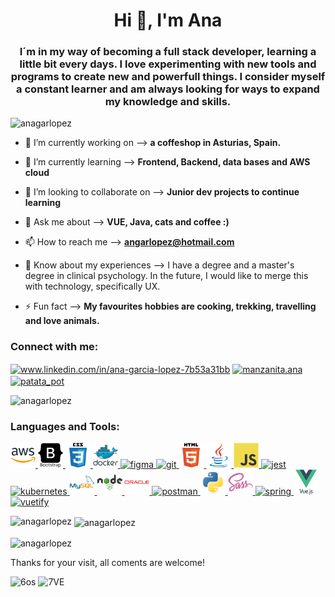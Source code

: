 <h1 align="center">Hi 👋, I'm Ana</h1>
<h3 align="center">I´m in my way of becoming a full stack developer, learning a little bit every days. I love experimenting with new tools and programs to create new and powerfull things. I consider myself a constant learner and am always looking for ways to expand my knowledge and skills.</h3>

  <p align="left"> <img src="https://komarev.com/ghpvc/?username=anagarlopez&label=Profile%20views&color=0e75b6&style=flat" alt="anagarlopez" /> </p>

- 🔭 I’m currently working on -->  **a coffeshop in Asturias, Spain.**

- 🌱 I’m currently learning -->  **Frontend, Backend, data bases and AWS cloud**

- 👯 I’m looking to collaborate on --> **Junior dev projects to continue learning**

- 💬 Ask me about --> **VUE, Java, cats and coffee :)**

- 📫 How to reach me --> **angarlopez@hotmail.com**

- :book: Know about my experiences --> I have a degree and a master's degree in clinical psychology. In the future, I would like to merge this with technology, specifically UX.

- ⚡ Fun fact --> **My favourites hobbies are cooking, trekking, travelling and love animals.**

<h3 align="left">Connect with me:</h3>
<p align="left">
<a href="https://linkedin.com/in/www.linkedin.com/in/ana-garcia-lopez-7b53a31bb" target="blank"><img align="center" src="https://raw.githubusercontent.com/rahuldkjain/github-profile-readme-generator/master/src/images/icons/Social/linked-in-alt.svg" alt="www.linkedin.com/in/ana-garcia-lopez-7b53a31bb" height="30" width="40" /></a>
<a href="https://instagram.com/manzanita.ana" target="blank"><img align="center" src="https://raw.githubusercontent.com/rahuldkjain/github-profile-readme-generator/master/src/images/icons/Social/instagram.svg" alt="manzanita.ana" height="30" width="40" /></a>
<a href="https://discord.gg/patata_pot" target="blank"><img align="center" src="https://raw.githubusercontent.com/rahuldkjain/github-profile-readme-generator/master/src/images/icons/Social/discord.svg" alt="patata_pot" height="30" width="40" /></a>
</p>

<p align="left"> <img src="https://komarev.com/ghpvc/?username=anagarlopez&label=Profile%20views&color=0e75b6&style=flat" alt="anagarlopez" /> </p>

<h3 align="left">Languages and Tools:</h3>
<p align="left"> <a href="https://aws.amazon.com" target="_blank" rel="noreferrer"> <img src="https://raw.githubusercontent.com/devicons/devicon/master/icons/amazonwebservices/amazonwebservices-original-wordmark.svg" alt="aws" width="40" height="40"/> </a> <a href="https://getbootstrap.com" target="_blank" rel="noreferrer"> <img src="https://raw.githubusercontent.com/devicons/devicon/master/icons/bootstrap/bootstrap-plain-wordmark.svg" alt="bootstrap" width="40" height="40"/> </a> <a href="https://www.w3schools.com/css/" target="_blank" rel="noreferrer"> <img src="https://raw.githubusercontent.com/devicons/devicon/master/icons/css3/css3-original-wordmark.svg" alt="css3" width="40" height="40"/> </a> <a href="https://www.docker.com/" target="_blank" rel="noreferrer"> <img src="https://raw.githubusercontent.com/devicons/devicon/master/icons/docker/docker-original-wordmark.svg" alt="docker" width="40" height="40"/> </a> <a href="https://www.figma.com/" target="_blank" rel="noreferrer"> <img src="https://www.vectorlogo.zone/logos/figma/figma-icon.svg" alt="figma" width="40" height="40"/> </a> <a href="https://git-scm.com/" target="_blank" rel="noreferrer"> <img src="https://www.vectorlogo.zone/logos/git-scm/git-scm-icon.svg" alt="git" width="40" height="40"/> </a> <a href="https://www.w3.org/html/" target="_blank" rel="noreferrer"> <img src="https://raw.githubusercontent.com/devicons/devicon/master/icons/html5/html5-original-wordmark.svg" alt="html5" width="40" height="40"/> </a> <a href="https://www.java.com" target="_blank" rel="noreferrer"> <img src="https://raw.githubusercontent.com/devicons/devicon/master/icons/java/java-original.svg" alt="java" width="40" height="40"/> </a> <a href="https://developer.mozilla.org/en-US/docs/Web/JavaScript" target="_blank" rel="noreferrer"> <img src="https://raw.githubusercontent.com/devicons/devicon/master/icons/javascript/javascript-original.svg" alt="javascript" width="40" height="40"/> </a> <a href="https://jestjs.io" target="_blank" rel="noreferrer"> <img src="https://www.vectorlogo.zone/logos/jestjsio/jestjsio-icon.svg" alt="jest" width="40" height="40"/> </a> <a href="https://kubernetes.io" target="_blank" rel="noreferrer"> <img src="https://www.vectorlogo.zone/logos/kubernetes/kubernetes-icon.svg" alt="kubernetes" width="40" height="40"/> </a> <a href="https://www.mysql.com/" target="_blank" rel="noreferrer"> <img src="https://raw.githubusercontent.com/devicons/devicon/master/icons/mysql/mysql-original-wordmark.svg" alt="mysql" width="40" height="40"/> </a> <a href="https://nodejs.org" target="_blank" rel="noreferrer"> <img src="https://raw.githubusercontent.com/devicons/devicon/master/icons/nodejs/nodejs-original-wordmark.svg" alt="nodejs" width="40" height="40"/> </a> <a href="https://www.oracle.com/" target="_blank" rel="noreferrer"> <img src="https://raw.githubusercontent.com/devicons/devicon/master/icons/oracle/oracle-original.svg" alt="oracle" width="40" height="40"/> </a> <a href="https://postman.com" target="_blank" rel="noreferrer"> <img src="https://www.vectorlogo.zone/logos/getpostman/getpostman-icon.svg" alt="postman" width="40" height="40"/> </a> <a href="https://www.python.org" target="_blank" rel="noreferrer"> <img src="https://raw.githubusercontent.com/devicons/devicon/master/icons/python/python-original.svg" alt="python" width="40" height="40"/> </a> <a href="https://sass-lang.com" target="_blank" rel="noreferrer"> <img src="https://raw.githubusercontent.com/devicons/devicon/master/icons/sass/sass-original.svg" alt="sass" width="40" height="40"/> </a> <a href="https://spring.io/" target="_blank" rel="noreferrer"> <img src="https://www.vectorlogo.zone/logos/springio/springio-icon.svg" alt="spring" width="40" height="40"/> </a> <a href="https://vuejs.org/" target="_blank" rel="noreferrer"> <img src="https://raw.githubusercontent.com/devicons/devicon/master/icons/vuejs/vuejs-original-wordmark.svg" alt="vuejs" width="40" height="40"/> </a> <a href="https://vuetifyjs.com/en/" target="_blank" rel="noreferrer"> <img src="https://bestofjs.org/logos/vuetify.svg" alt="vuetify" width="40" height="40"/> </a> </p>

<p><img align="left" src="https://github-readme-stats.vercel.app/api/top-langs?username=anagarlopez&show_icons=true&locale=en&layout=compact" alt="anagarlopez" /></p>

<p>&nbsp;<img align="center" src="https://github-readme-stats.vercel.app/api?username=anagarlopez&show_icons=true&locale=en" alt="anagarlopez" /></p>

<p><img align="center" src="https://github-readme-streak-stats.herokuapp.com/?user=anagarlopez&" alt="anagarlopez" /></p>

Thanks for your visit, all coments are welcome!

![6os](https://github.com/anagarlopez/anagarlopez/assets/146724647/c623f940-409a-4b18-9d1a-df8efeff1632) ![7VE](https://github.com/anagarlopez/anagarlopez/assets/146724647/ffbf74fa-87c7-49d2-8a21-495461bc9b4f)

<!--
**anagarlopez/anagarlopez** is a ✨ _special_ ✨ repository because its `README.md` (this file) appears on your GitHub profile.

Here are some ideas to get you started:

- 🔭 I’m currently working as manager on a coffeshop in Gijon.
- 🌱 I’m currently learning Full Stack in Factoria F%
- 👯 I’m looking to collaborate on ...  
- 🤔 I’m looking for help with ...
- 💬 Ask me about ...
- 📫 How to reach me: ...
- 😄 Pronouns: ...          
- ⚡ Fun fact: ...          
-->
